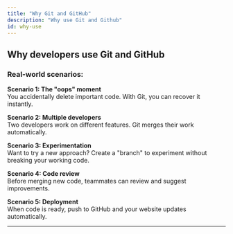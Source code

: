```yaml
---
title: "Why Git and GitHub"
description: "Why use Git and Github"
id: why-use
---
```


## Why developers use Git and GitHub

### Real-world scenarios:

**Scenario 1: The "oops" moment**  
You accidentally delete important code. With Git, you can recover it instantly.

**Scenario 2: Multiple developers**  
Two developers work on different features. Git merges their work automatically.

**Scenario 3: Experimentation**  
Want to try a new approach? Create a "branch" to experiment without breaking your working code.

**Scenario 4: Code review**  
Before merging new code, teammates can review and suggest improvements.

**Scenario 5: Deployment**  
When code is ready, push to GitHub and your website updates automatically.

---